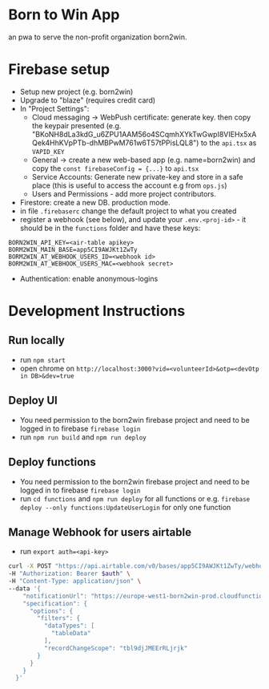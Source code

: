 # Born to Win App
an pwa to serve the non-profit organization born2win.



# Firebase setup
- Setup new project (e.g. born2win)
- Upgrade to "blaze" (requires credit card)
- In "Project Settings":
  - Cloud messaging -> WebPush certificate: generate key. then copy the keypair presented (e.g. "BKoNH8dLa3kdG_u6ZPU1AAM56o4SCqmhXYkTwGwpI8VIEHx5xAQek4HhKVpPTb-dhMBPwM761w6T57tPPisLQL8") to the `api.tsx` as `VAPID_KEY`
  - General -> create a new web-based app (e.g. name=born2win) and copy the `const firebaseConfig = {...}` to `api.tsx`
  - Service Accounts: Generate new private-key and store in a safe place (this is useful to access the account e.g from `ops.js`)
  - Users and Permissions - add more project contributors.
- Firestore: create a new DB. production mode.
- in file `.firebaserc` change the default project to what you created
- register a webhook (see below), and update your `.env.<proj-id>` - it should be in the `functions` folder and have these keys:
```
BORN2WIN_API_KEY=<air-table apikey>
BORM2WIN_MAIN_BASE=app5CI9AWJKt1ZwTy
BORM2WIN_AT_WEBHOOK_USERS_ID=<webhook id>
BORM2WIN_AT_WEBHOOK_USERS_MAC=<webhook secret>
```
- Authentication: enable anonymous-logins

# Development Instructions
## Run locally 
- run `npm start`
- open chrome on `http://localhost:3000?vid=<volunteerId>&otp=<devOtp in DB>&dev=true`

## Deploy UI
- You need permission to the born2win firebase project and need to be logged in to firebase `firebase login`
- run `npm run build` and `npm run deploy`

## Deploy functions
- You need permission to the born2win firebase project and need to be logged in to firebase `firebase login`
- run `cd functions` and `npm run deploy` for all functions or e.g. `firebase deploy --only functions:UpdateUserLogin` for only one function

## Manage Webhook for users airtable
- run `export auth=<api-key>`
``` bash
curl -X POST "https://api.airtable.com/v0/bases/app5CI9AWJKt1ZwTy/webhooks" \
-H "Authorization: Bearer $auth" \
-H "Content-Type: application/json" \
--data '{
    "notificationUrl": "https://europe-west1-born2win-prod.cloudfunctions.net/httpApp/airtable/users/",
    "specification": {
      "options": {
        "filters": {
          "dataTypes": [
            "tableData"
          ],
          "recordChangeScope": "tbl9djJMEErRLjrjk"
        }
      }
    }
  }'
```